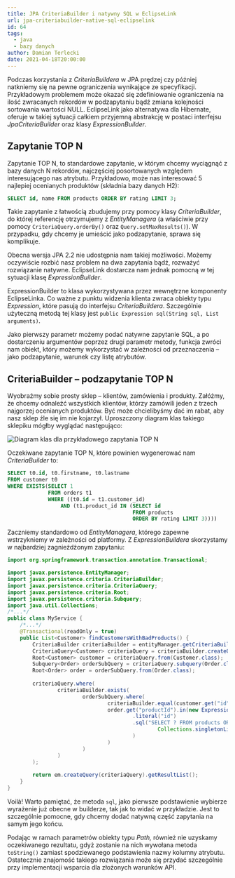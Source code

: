 ```yaml
---
title: JPA CriteriaBuilder i natywny SQL w EclipseLink
url: jpa-criteriabuilder-native-sql-eclipselink
id: 64
tags:
  - java
  - bazy danych
author: Damian Terlecki
date: 2021-04-18T20:00:00
---
```


Podczas korzystania z *CriteriaBuildera* w JPA prędzej czy później natkniemy się na pewne ograniczenia wynikające ze specyfikacji. Przykładowym problemem może
okazać się zdefiniowanie ograniczenia na ilość zwracanych rekordów w podzapytaniu bądź zmiana kolejności sortowania wartości NULL. EclipseLink jako alternatywa
dla Hibernate, oferuje w takiej sytuacji całkiem przyjemną abstrakcję w postaci interfejsu *JpaCriteriaBuilder* oraz klasy *ExpressionBuilder*.

## Zapytanie TOP N

Zapytanie TOP N, to standardowe zapytanie, w którym chcemy wyciągnąć z bazy danych N rekordów, najczęściej posortowanych względem interesującego nas atrybutu.
Przykładowo, może nas interesować 5 najlepiej ocenianych produktów (składnia bazy danych H2):

```sql
SELECT id, name FROM products ORDER BY rating LIMIT 3;
```

Takie zapytanie z łatwością zbudujemy przy pomocy klasy *CriteriaBuilder*, do której referencję otrzymujemy z *EntityManagera*
(a właściwie przy pomocy `CriteriaQuery.orderBy()` oraz `Query.setMaxResults()`).
W przypadku, gdy chcemy je umieścić jako podzapytanie, sprawa się komplikuje.

Obecna wersja JPA 2.2 nie udostępnia nam takiej możliwości.
Możemy oczywiście rozbić nasz problem na dwa zapytania bądź, rozważyć rozwiązanie natywne. EclipseLink dostarcza nam jednak pomocną
w tej sytuacji klasę *ExpressionBuilder*.

ExpressionBuilder to klasa wykorzystywana przez wewnętrzne komponenty EclipseLinka. Co ważne z punktu widzenia klienta zwraca
obiekty typu *Expression*, które pasują do interfejsu *CriteriaBuildera*.
Szczególnie użyteczną metodą tej klasy jest `public Expression sql(String sql, List arguments)`.

Jako pierwszy parametr możemy podać natywne zapytanie SQL, a po dostarczeniu argumentów poprzez drugi parametr metody, funkcja
zwróci nam obiekt, który możemy wykorzystać w zależności od przeznaczenia – jako podzapytanie, warunek czy listę atrybutów.

## CriteriaBuilder – podzapytanie TOP N

Wyobraźmy sobie prosty sklep – klientów, zamówienia i produkty. Załóżmy, że chcemy odnaleźć wszystkich klientów, którzy
zamówili jeden z trzech najgorzej ocenianych produktów. Być może chcielibyśmy dać im rabat, aby nasz sklep źle się im nie
kojarzył. Uproszczony diagram klas takiego sklepiku mógłby wyglądać następująco:

<img src="/img/hq/expressionbuilder-eclipselink.svg" alt="Diagram klas dla przykładowego zapytania TOP N" title="Uproszczony diagram klas">

Oczekiwane zapytanie TOP N, które powinien wygenerować nam *CriteriaBuilder* to:

```sql
SELECT t0.id, t0.firstname, t0.lastname
FROM customer t0
WHERE EXISTS(SELECT 1
             FROM orders t1
             WHERE ((t0.id = t1.customer_id)
                 AND (t1.product_id IN (SELECT id
                                        FROM products
                                        ORDER BY rating LIMIT 3))))
```

Zaczniemy standardowo od *EntityManagera*, którego zapewne wstrzykniemy w zależności od platformy.
Z *ExpressionBuildera* skorzystamy w najbardziej zagnieżdżonym zapytaniu:

```java
import org.springframework.transaction.annotation.Transactional;

import javax.persistence.EntityManager;
import javax.persistence.criteria.CriteriaBuilder;
import javax.persistence.criteria.CriteriaQuery;
import javax.persistence.criteria.Root;
import javax.persistence.criteria.Subquery;
import java.util.Collections;
/*...*/
public class MyService {
    /*...*/    
    @Transactional(readOnly = true)
    public List<Customer> findCustomersWithBadProducts() {
        CriteriaBuilder criteriaBuilder = entityManager.getCriteriaBuilder();
        CriteriaQuery<Customer> criteriaQuery = criteriaBuilder.createQuery(Customer.class);
        Root<Customer> customer = criteriaQuery.from(Customer.class);
        Subquery<Order> orderSubQuery = criteriaQuery.subquery(Order.class);
        Root<Order> order = orderSubQuery.from(Order.class);
    
        criteriaQuery.where(
                criteriaBuilder.exists(
                        orderSubQuery.where(
                                criteriaBuilder.equal(customer.get("id"), order.get("customerId")),
                                order.get("productId").in(new ExpressionBuilder()
                                        .literal("id")
                                        .sql("SELECT ? FROM products ORDER BY rating LIMIT ?",
                                                Collections.singletonList(3)
                                        )
                                )
                        )
                )
        );
    
        return em.createQuery(criteriaQuery).getResultList();
    }
}
```

Voilà! Warto pamiętać, że metoda `sql`, jako pierwsze podstawienie wybierze wyrażenie już obecne w builderze,
tak jak to widać w przykładzie. Jest to szczególnie pomocne, gdy chcemy dodać natywną część zapytania na samym jego końcu.

Podając w ramach parametrów obiekty typu *Path,* również nie uzyskamy oczekiwanego rezultatu, gdyż zostanie na nich wywołana
metoda `toString()` zamiast spodziewanego podstawienia nazwy kolumny atrybutu.
Ostatecznie znajomość takiego rozwiązania może się przydać szczególnie przy implementacji wsparcia dla złożonych warunków API.